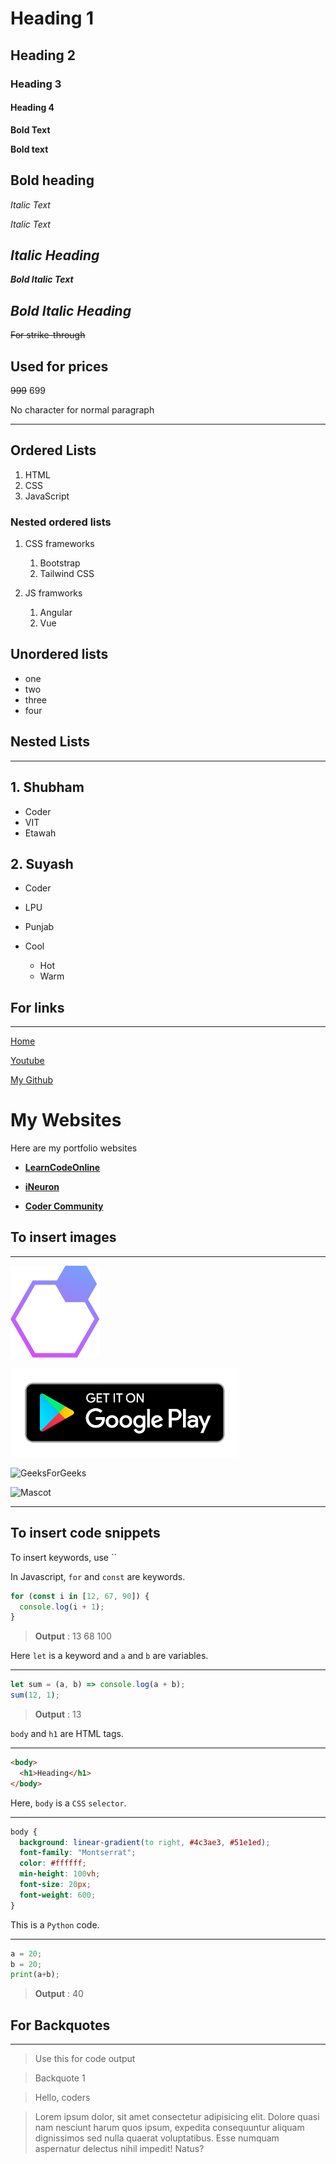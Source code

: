 # Heading 1

## Heading 2

### Heading 3

#### Heading 4

**Bold Text**

**Bold text**

## **Bold heading**

_Italic Text_

_Italic Text_

## _Italic Heading_

**_Bold Italic Text_**

## **_Bold Italic Heading_**

~~For strike-through~~

## Used for prices

~~999~~ 699

No character for normal paragraph

---

## Ordered Lists

1. HTML
2. CSS
3. JavaScript

### Nested ordered lists

1. CSS frameworks

   1. Bootstrap
   2. Tailwind CSS

2. JS framworks

   1. Angular
   2. Vue

## Unordered lists

- one
- two
- three
- four

## **Nested Lists**

---

## 1. Shubham

- Coder
- VIT
- Etawah

## 2. Suyash

- Coder
- LPU
- Punjab

- Cool
  - Hot
  - Warm

## **For links**

---

[Home](https://www.lco.dev "LCO")

[Youtube](https://www.youtube.com "Youtube")

[My Github](https://github.com/purwar1997 "Shubham Purwar")

# My Websites

Here are my portfolio websites

- [**LearnCodeOnline**](https://www.lco.dev)

- [**iNeuron**](https://ineuron.ai/)

- [**Coder Community**](https://coder.com/community)

## **To insert images**

---

![Brand Logo](./img/logo.png)

![Google play](./img/google-play-badge.png)

![GeeksForGeeks](https://encrypted-tbn0.gstatic.com/images?q=tbn:ANd9GcSiskq6uHR_nlUGFkFmsdNAmSiR_1shiLz3fw&usqp=CAU)

![Mascot](https://learncodeonline.in/mascot.png)

---

## **To insert code snippets**

To insert keywords, use ``

In Javascript, `for` and `const` are keywords.

```javascript
for (const i in [12, 67, 90]) {
  console.log(i + 1);
}
```

> **Output** : 13 68 100

Here `let` is a keyword and `a` and `b` are variables.

---

```javascript
let sum = (a, b) => console.log(a + b);
sum(12, 1);
```

> **Output** : 13

`body` and `h1` are HTML tags.

---

```html
<body>
  <h1>Heading</h1>
</body>
```

Here, `body` is a `CSS` `selector`.

---

```css
body {
  background: linear-gradient(to right, #4c3ae3, #51e1ed);
  font-family: "Montserrat";
  color: #ffffff;
  min-height: 100vh;
  font-size: 20px;
  font-weight: 600;
}
```

This is a `Python` code.

---

```python
a = 20;
b = 20;
print(a+b);
```

> **Output** : 40

## **For Backquotes**

---

> Use this for code output

> Backquote 1

> Hello, coders

> Lorem ipsum dolor, sit amet consectetur adipisicing elit. Dolore quasi nam nesciunt harum quos ipsum, expedita consequuntur aliquam dignissimos sed nulla quaerat voluptatibus. Esse numquam aspernatur delectus nihil impedit! Natus?
